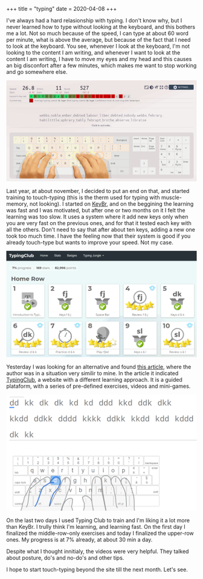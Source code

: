 +++
title = "typing"
date = 2020-04-08
+++

I've always had a hard relasionship with typing. I don't know why, but I never learned how to type without looking at the keyboard, and this bothers me a lot. Not so much because of the speed, I can type at about 60 word per minute, what is above the average, but because of the fact that I need to look at the keyboard. You see, whenever I look at the keyboard, I'm not looking to the content I am writing, and whenever I want to look at the content I am writing, I have to move my eyes and my head and this causes an big disconfort after a few minutes, which makes me want to stop working and go somewhere else.

![KeyBr sample lesson](keybr_sample.png)

Last year, at about november, I decided to put an end on that, and started training to touch-typing (this is the therm used for typing with muscle-memory, not looking). I started on [KeyBr](https://www.keybr.com/), and on the beggining the learning was fast and I was motivated, but after one or two months on it I felt the learning was too slow. It uses a system where it add new keys only when you are very fast on the previous ones, and for that it tested each key with all the others. Don't need to say that after about ten keys, adding a new one took too much time. I have the feeling now that their system is good if you already touch-type but wants to improve your speed. Not my case.

![The couse guide-map](typing_club_map.png)

Yesterday I was looking for an alternative and found [this article](https://www.freecodecamp.org/news/i-learned-to-touch-type-at-the-ripe-old-age-of-29-was-it-worth-it-112ef2150fec/), where the author was in a situation very similir to mine. In the article it indicated [TypingClub](https://www.typingclub.com/), a website with a different learning approach. It is a guided plataform, with a series of pre-defined exercises, videos and mini-games.

![The main lessons are like this](typing_club_sample.png)

On the last two days I used Typing Club to train and I'm liking it a lot more than KeyBr. I trully think I'm learning, and learning fast. On the first day I finalized the middle-row-only exercises and today I finalized the upper-row ones. My progress is at 7% already, at about 30 min a day.

Despite what I thought innitialy, the videos were very helpful. They talked about posture, do's and no-do's and other tips.

I hope to start touch-typing beyond the site till the next month. Let's see.